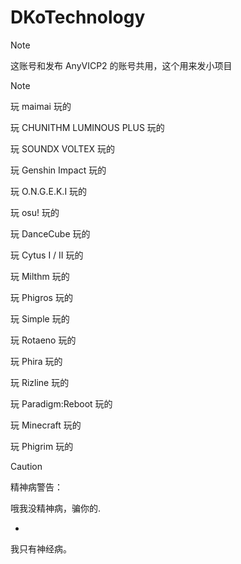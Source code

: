 # DKoTechnology

> [!Note]
>
> 这账号和发布 AnyVICP2 的账号共用，这个用来发小项目

> [!Note]
> 
> 玩 maimai 玩的
> 
> 玩 CHUNITHM LUMINOUS PLUS 玩的
> 
> 玩 SOUNDX VOLTEX 玩的
> 
> 玩 Genshin Impact 玩的
> 
> 玩 O.N.G.E.K.I 玩的
> 
> 玩 osu! 玩的
> 
> 玩 DanceCube 玩的
> 
> 玩 Cytus I / II 玩的
> 
> 玩 Milthm 玩的
> 
> 玩 Phigros 玩的
> 
> 玩 Simple 玩的
> 
> 玩 Rotaeno 玩的
> 
> 玩 Phira 玩的
> 
> 玩 Rizline 玩的
> 
> 玩 Paradigm:Reboot 玩的
> 
> 玩 Minecraft 玩的
> 
> 玩 Phigrim 玩的

> [!CAUTION]
>
> 精神病警告：
>
>
>  哦我没精神病，骗你的.
>
> -
>
>  我只有神经病。
